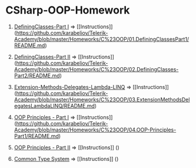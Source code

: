 # CSharp-OOP-Homework

01. [DefiningClasses-Part I](https://github.com/karabeliov/Telerik-Academy/tree/master/Homeworks/C%23OOP/01.DefiningClassesPart1)     => [[Instructions]] (https://github.com/karabeliov/Telerik-Academy/blob/master/Homeworks/C%23OOP/01.DefiningClassesPart1/README.md)

02. [DefiningClasses-Part II](https://github.com/karabeliov/Telerik-Academy/tree/master/Homeworks/C%23OOP/02.DefiningClasses-Part2)     => [[Instructions]] (https://github.com/karabeliov/Telerik-Academy/blob/master/Homeworks/C%23OOP/02.DefiningClasses-Part2/README.md)

03. [Extension-Methods-Delegates-Lambda-LINQ](https://github.com/karabeliov/Telerik-Academy/tree/master/Homeworks/C%23OOP/03.ExtensionMethodsDelegatesLambdaLINQ) => [[Instructions]] (https://github.com/karabeliov/Telerik-Academy/blob/master/Homeworks/C%23OOP/03.ExtensionMethodsDelegatesLambdaLINQ/README.md)

04. [OOP Principles - Part I](https://github.com/karabeliov/Telerik-Academy/tree/master/Homeworks/C%23OOP/04.OOP-Principles-Part1)     => [[Instructions]] (https://github.com/karabeliov/Telerik-Academy/blob/master/Homeworks/C%23OOP/04.OOP-Principles-Part1/README.md)

05. [OOP Principles - Part II]()   => [[Instructions]] ()

06. [Common Type System]()                   => [[Instructions]] ()

